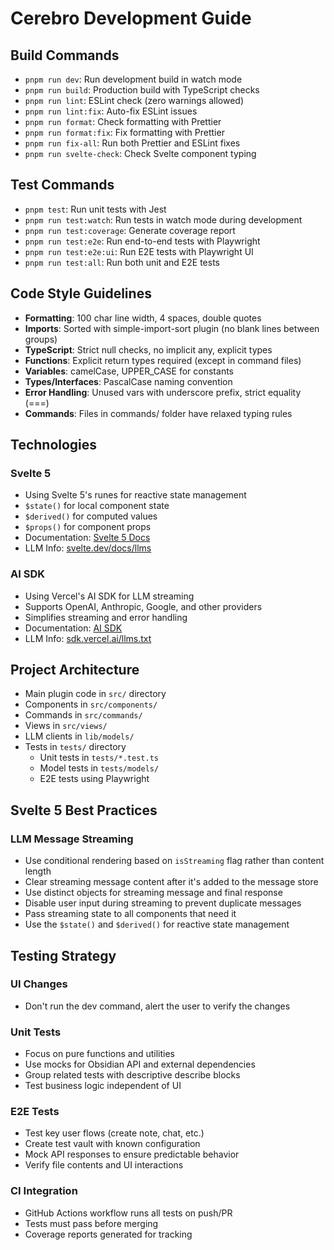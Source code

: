 # Cerebro Development Guide

## Build Commands

- `pnpm run dev`: Run development build in watch mode
- `pnpm run build`: Production build with TypeScript checks
- `pnpm run lint`: ESLint check (zero warnings allowed)
- `pnpm run lint:fix`: Auto-fix ESLint issues
- `pnpm run format`: Check formatting with Prettier
- `pnpm run format:fix`: Fix formatting with Prettier
- `pnpm run fix-all`: Run both Prettier and ESLint fixes
- `pnpm run svelte-check`: Check Svelte component typing

## Test Commands

- `pnpm test`: Run unit tests with Jest
- `pnpm run test:watch`: Run tests in watch mode during development
- `pnpm run test:coverage`: Generate coverage report
- `pnpm run test:e2e`: Run end-to-end tests with Playwright
- `pnpm run test:e2e:ui`: Run E2E tests with Playwright UI
- `pnpm run test:all`: Run both unit and E2E tests

## Code Style Guidelines

- **Formatting**: 100 char line width, 4 spaces, double quotes
- **Imports**: Sorted with simple-import-sort plugin (no blank lines between groups)
- **TypeScript**: Strict null checks, no implicit any, explicit types
- **Functions**: Explicit return types required (except in command files)
- **Variables**: camelCase, UPPER_CASE for constants
- **Types/Interfaces**: PascalCase naming convention
- **Error Handling**: Unused vars with underscore prefix, strict equality (===)
- **Commands**: Files in commands/ folder have relaxed typing rules

## Technologies

### Svelte 5

- Using Svelte 5's runes for reactive state management
- `$state()` for local component state
- `$derived()` for computed values
- `$props()` for component props
- Documentation: [Svelte 5 Docs](https://svelte.dev/docs/runes)
- LLM Info: [svelte.dev/docs/llms](https://svelte.dev/docs/llms.txt)

### AI SDK

- Using Vercel's AI SDK for LLM streaming
- Supports OpenAI, Anthropic, Google, and other providers
- Simplifies streaming and error handling
- Documentation: [AI SDK](https://sdk.vercel.ai/)
- LLM Info: [sdk.vercel.ai/llms.txt](https://sdk.vercel.ai/llms.txt)

## Project Architecture

- Main plugin code in `src/` directory
- Components in `src/components/`
- Commands in `src/commands/`
- Views in `src/views/`
- LLM clients in `lib/models/`
- Tests in `tests/` directory
    - Unit tests in `tests/*.test.ts`
    - Model tests in `tests/models/`
    - E2E tests using Playwright

## Svelte 5 Best Practices

### LLM Message Streaming

- Use conditional rendering based on `isStreaming` flag rather than content length
- Clear streaming message content after it's added to the message store
- Use distinct objects for streaming message and final response
- Disable user input during streaming to prevent duplicate messages
- Pass streaming state to all components that need it
- Use the `$state()` and `$derived()` for reactive state management

## Testing Strategy

### UI Changes
- Don't run the dev command, alert the user to verify the changes

### Unit Tests

- Focus on pure functions and utilities
- Use mocks for Obsidian API and external dependencies
- Group related tests with descriptive describe blocks
- Test business logic independent of UI

### E2E Tests

- Test key user flows (create note, chat, etc.)
- Create test vault with known configuration
- Mock API responses to ensure predictable behavior
- Verify file contents and UI interactions

### CI Integration

- GitHub Actions workflow runs all tests on push/PR
- Tests must pass before merging
- Coverage reports generated for tracking
